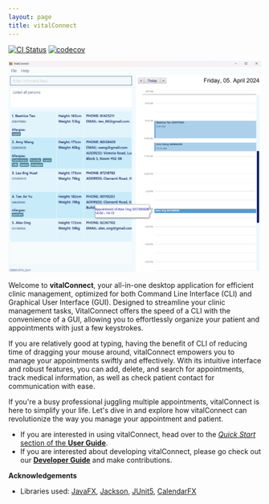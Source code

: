 ```yaml
---
layout: page
title: vitalConnect
---
```


[![CI Status](https://github.com/AY2324S2-CS2103T-W08-2/tp/workflows/Java%20CI/badge.svg)](https://github.com/AY2324S2-CS2103T-W08-2/tp/actions)
[![codecov](https://codecov.io/gh/AY2324S2-CS2103T-W08-2/tp/graph/badge.svg?token=HOLIQIUTEE)](https://codecov.io/gh/AY2324S2-CS2103T-W08-2/tp)

![Ui](images/Ui.png)

Welcome to **vitalConnect**, your all-in-one desktop application for efficient clinic management, optimized for both Command Line Interface (CLI) and Graphical User Interface (GUI). Designed to streamline your clinic management tasks, VitalConnect offers the speed of a CLI with the convenience of a GUI, allowing you to effortlessly organize your patient and appointments with just a few keystrokes.

If you are relatively good at typing, having the benefit of CLI of reducing time of dragging your mouse around, vitalConnect empowers you to manage your appointments swiftly and effectively. With its intuitive interface and robust features, you can add, delete, and search for appointments, track medical information, as well as check patient contact for communication with ease.


If you're a busy professional juggling multiple appointments, vitalConnect is here to simplify your life. Let's dive in and explore how vitalConnect can revolutionize the way you manage your appointment and patient.

* If you are interested in using vitalConnect, head over to the [_Quick Start_ section of the **User Guide**](UserGuide.html#quick-start).
* If you are interested about developing vitalConnect, please go check out our [**Developer Guide**](DeveloperGuide.html) and make contributions.


**Acknowledgements**

* Libraries used: [JavaFX](https://openjfx.io/), [Jackson](https://github.com/FasterXML/jackson), [JUnit5](https://github.com/junit-team/junit5), [CalendarFX](https://github.com/dlsc-software-consulting-gmbh/CalendarFX)
